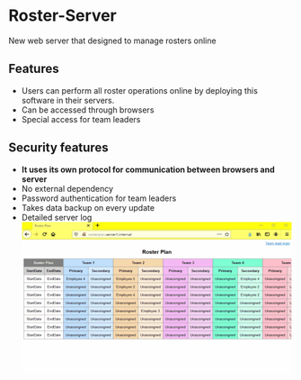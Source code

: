 # Roster-Server
New web server that designed to manage rosters online

## Features
* Users can perform all roster operations online by deploying this software in their servers.
* Can be accessed through browsers
* Special access for team leaders

## Security features
* **It uses its own protocol for communication between browsers and server**
* No external dependency
* Password authentication for team leaders
* Takes data backup on every update
* Detailed server log
![](demo.gif)
